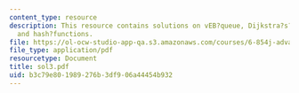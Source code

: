 ```yaml
---
content_type: resource
description: This resource contains solutions on vEB?queue, Dijkstra?s?algorithm,
  and hash?functions.
file: https://ol-ocw-studio-app-qa.s3.amazonaws.com/courses/6-854j-advanced-algorithms-fall-2005/b3c79e801989276b3df906a44454b932_sol3.pdf
file_type: application/pdf
resourcetype: Document
title: sol3.pdf
uid: b3c79e80-1989-276b-3df9-06a44454b932
---
```

